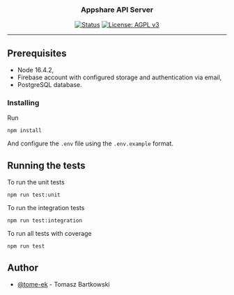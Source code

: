 <h3 align="center">Appshare API Server</h3>

<div align="center">

[![Status](https://img.shields.io/badge/status-active-success.svg)]()
[![License: AGPL v3](https://img.shields.io/badge/License-AGPL%20v3-blue.svg)](https://www.gnu.org/licenses/agpl-3.0)

</div>

---

## Prerequisites

- Node 16.4.2,
- Firebase account with configured storage and authentication via email,
- PostgreSQL database.

### Installing

Run

```
npm install
```

And configure the `.env` file using the `.env.example` format.

## Running the tests

To run the unit tests

```
npm run test:unit
```

To run the integration tests

```
npm run test:integration
```

To run all tests with coverage

```
npm run test
```

## Author

- [@tome-ek](https://github.com/tome-ek) - Tomasz Bartkowski
